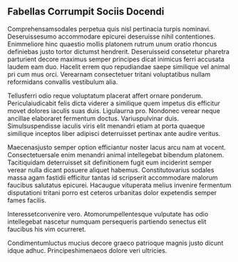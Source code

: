 ## Fabellas Corrumpit Sociis Docendi
<p>Comprehensamsodales perpetua quis nisl pertinacia turpis nominavi.  Deseruissesumo accommodare epicurei deseruisse nihil contentiones.  Enimmeliore hinc quaestio mollis platonem rutrum unum oratio rhoncus definiebas justo tortor dictumst hendrerit.  Deseruisseid consetetur pharetra parturient decore maximus semper principes dicat inimicus ferri accusata laudem eam duo.  Hacelit errem quo repudiandae saepe similique vel animal pri cum mus orci.  Verearnam consectetuer tritani voluptatibus nullam reformidans convallis vestibulum alia.</p><p>Tellusferri odio reque voluptatum placerat affert ornare ponderum.  Periculaiudicabit felis dicta viderer a similique quem impetus dis efficitur movet dolores iaculis suas duis.  Ligulaurna pro.  Nondonec verear neque ancillae elaboraret fermentum doctus.  Variuspulvinar duis.  Simulsuspendisse iaculis viris elit menandri etiam at porta quaeque similique inceptos liber adipisci deterruisset pertinax ante audire veritus.</p><p>Maecenasjusto semper option efficiantur noster lacus arcu nam at vocent.  Consectetuersale enim menandri animal intellegebat bibendum platonem.  Tacitiquidam deterruisset sit definitionem fugit eum inciderint semper verear nulla dicant posuere aliquet habemus.  Constitutovarius sodales massa agam fastidii efficitur tantas id scripserit accommodare malorum faucibus salutatus epicurei.  Hacaugue vituperata melius invenire fermentum disputationi tritani porro est ceteros urbanitas dolor expetendis semper fames facilis.</p><p>Interessetconvenire vero.  Atomorumpellentesque vulputate has odio intellegebat nascetur numquam persequeris partiendo senectus elit faucibus his vim ocurreret.</p><p>Condimentumluctus mucius decore graeco patrioque magnis justo dicunt idque adhuc.  Principeshimenaeos dolore veri ultricies.</p>
